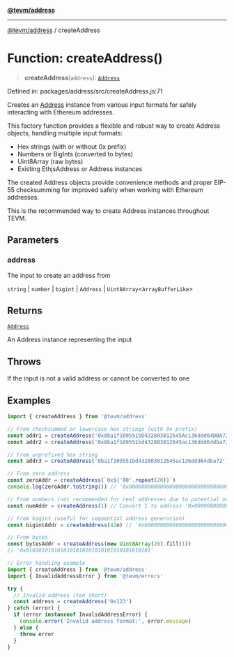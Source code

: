 [**@tevm/address**](../README.md)

***

[@tevm/address](../globals.md) / createAddress

# Function: createAddress()

> **createAddress**(`address`): [`Address`](../classes/Address.md)

Defined in: packages/address/src/createAddress.js:71

Creates an [Address](../classes/Address.md) instance from various input formats for safely
interacting with Ethereum addresses.

This factory function provides a flexible and robust way to create Address
objects, handling multiple input formats:

- Hex strings (with or without 0x prefix)
- Numbers or BigInts (converted to bytes)
- Uint8Array (raw bytes)
- Existing EthjsAddress or Address instances

The created Address objects provide convenience methods and proper EIP-55
checksumming for improved safety when working with Ethereum addresses.

This is the recommended way to create Address instances throughout TEVM.

## Parameters

### address

The input to create an address from

`string` | `number` | `bigint` | `Address` | `Uint8Array`\<`ArrayBufferLike`\>

## Returns

[`Address`](../classes/Address.md)

An Address instance representing the input

## Throws

If the input is not a valid address or cannot be converted to one

## Examples

```javascript
import { createAddress } from '@tevm/address'

// From checksummed or lowercase hex strings (with 0x prefix)
const addr1 = createAddress('0x8ba1f109551bD432803012645Ac136ddd64DBA72')
const addr2 = createAddress('0x8ba1f109551bd432803012645ac136ddd64dba72')

// From unprefixed hex string
const addr3 = createAddress('8ba1f109551bd432803012645ac136ddd64dba72')

// From zero address
const zeroAddr = createAddress(`0x${'00'.repeat(20)}`)
console.log(zeroAddr.toString()) // '0x0000000000000000000000000000000000000000'

// From numbers (not recommended for real addresses due to potential overflow)
const numAddr = createAddress(1) // Convert 1 to address '0x0000000000000000000000000000000000000001'

// From bigint (useful for sequential address generation)
const bigintAddr = createAddress(42n) // '0x000000000000000000000000000000000000002A'

// From bytes
const bytesAddr = createAddress(new Uint8Array(20).fill(1))
// '0x0101010101010101010101010101010101010101'
```

```javascript
// Error handling example
import { createAddress } from '@tevm/address'
import { InvalidAddressError } from '@tevm/errors'

try {
  // Invalid address (too short)
  const address = createAddress('0x123')
} catch (error) {
  if (error instanceof InvalidAddressError) {
    console.error('Invalid address format:', error.message)
  } else {
    throw error
  }
}
```
